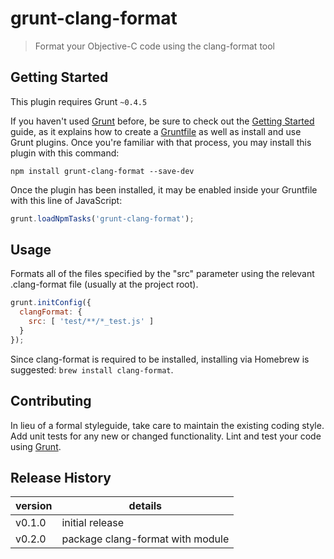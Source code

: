 # grunt-clang-format

> Format your Objective-C code using the clang-format tool

## Getting Started
This plugin requires Grunt `~0.4.5`

If you haven't used [Grunt](http://gruntjs.com/) before, be sure to check out the [Getting Started](http://gruntjs.com/getting-started) guide, as it explains how to create a [Gruntfile](http://gruntjs.com/sample-gruntfile) as well as install and use Grunt plugins. Once you're familiar with that process, you may install this plugin with this command:

```shell
npm install grunt-clang-format --save-dev
```

Once the plugin has been installed, it may be enabled inside your Gruntfile with this line of JavaScript:

```js
grunt.loadNpmTasks('grunt-clang-format');
```

## Usage

Formats all of the files specified by the "src" parameter using the relevant .clang-format file (usually at the project root).

```js
grunt.initConfig({
  clangFormat: {
    src: [ 'test/**/*_test.js' ]
  }
});
```

Since clang-format is required to be installed, installing via Homebrew is suggested: `brew install clang-format`.

## Contributing
In lieu of a formal styleguide, take care to maintain the existing coding style. Add unit tests for any new or changed functionality. Lint and test your code using [Grunt](http://gruntjs.com/).

## Release History

version | details
--------|--------
v0.1.0  | initial release
v0.2.0  | package clang-format with module
